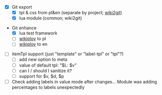- [x] Git export
	- [x] tpl & css from pl&en (separate by project; [wiki2git](https://www.npmjs.com/package/wiki-to-git))
	- [x] lua module (common; wiki2git)
- Git enhance
	- [x] lua test framework
	- [ ] [wikiploy](https://www.npmjs.com/package/wikiploy) to pl
	- [ ] [wikiploy](https://www.npmjs.com/package/wikiploy) to en
- [ ] itemTpl support (just "template" or "label-tpl" or "tpl"?)
	- [ ] add new option to meta
	- [ ] value of default tpl: "$L: $v"
	- [ ] can I / should I sanitize it?
	- [ ] support for $v, $d, $p
- [ ] Check adding labels in value mode after changes... Module was adding percentages to labels unexpectedly
